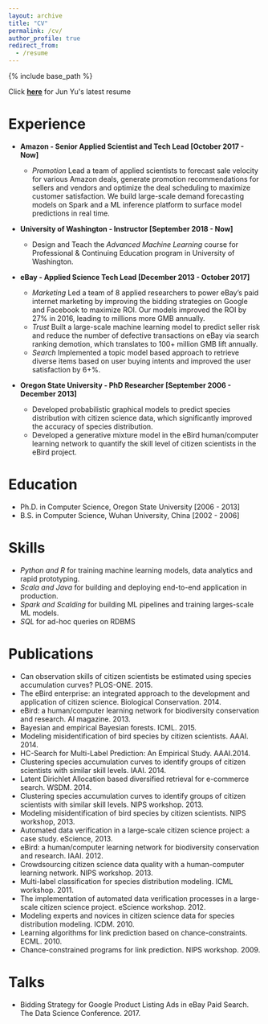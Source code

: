 ```yaml
---
layout: archive
title: "CV"
permalink: /cv/
author_profile: true
redirect_from:
  - /resume
---
```


{% include base_path %}

Click __[here](https://github.com/zariable/zariable.github.io/blob/master/files/resume.pdf)__ for Jun Yu's latest resume

Experience
======
* __Amazon - Senior Applied Scientist and Tech Lead [October 2017 - Now]__
  * _Promotion_ Lead a team of applied scientists to forecast sale velocity for various Amazon deals, generate promotion recommendations for sellers and vendors and optimize the deal scheduling to maximize customer satisfaction. We build large-scale demand forecasting models on Spark and a ML inference platform to surface model predictions in real time.

* __University of Washington - Instructor [September 2018 - Now]__
  * Design and Teach the _Advanced Machine Learning_ course for Professional & Continuing Education program in University of Washington.

* __eBay - Applied Science Tech Lead [December 2013 - October 2017]__
  * _Marketing_ Led a team of 8 applied researchers to power eBay’s paid internet marketing by improving the bidding strategies on Google and Facebook to maximize ROI. Our models improved the ROI by 27% in 2016, leading to millions more GMB annually.
  * _Trust_ Built a large-scale machine learning model to predict seller risk and reduce the number of defective transactions on eBay via search ranking demotion, which translates to 100+ million GMB lift annually.
  * _Search_ Implemented a topic model based approach to retrieve diverse items based on user buying intents and improved the user satisfaction by 6+%.

* __Oregon State University - PhD Researcher [September 2006 - December 2013]__
  * Developed probabilistic graphical models to predict species distribution with citizen science data, which significantly improved the accuracy of species distribution.
  * Developed a generative mixture model in the eBird human/computer learning network to quantify the skill level of citizen scientists in the eBird project.

Education
======
* Ph.D. in Computer Science, Oregon State University [2006 - 2013]
* B.S. in Computer Science, Wuhan University, China [2002 - 2006]

Skills
======
* _Python and R_ for training machine learning models, data analytics and rapid prototyping.
* _Scala and Java_  for building and deploying end-to-end application in production.
* _Spark and Scalding_ for building ML pipelines and training larges-scale ML models.
* _SQL_ for ad-hoc queries on RDBMS

Publications
======
* Can observation skills of citizen scientists be estimated using species accumulation curves? PLOS-ONE. 2015.
* The eBird enterprise: an integrated approach to the development and application of citizen science. Biological Conservation. 2014.
* eBird: a human/computer learning network for biodiversity conservation and research. AI magazine. 2013.
* Bayesian and empirical Bayesian forests. ICML. 2015.
* Modeling misidentification of bird species by citizen scientists. AAAI. 2014.
* HC-Search for Multi-Label Prediction: An Empirical Study. AAAI.2014.
* Clustering species accumulation curves to identify groups of citizen scientists with similar skill levels. IAAI. 2014.
* Latent Dirichlet Allocation based diversified retrieval for e-commerce search. WSDM. 2014.
* Clustering species accumulation curves to identify groups of citizen scientists with similar skill levels. NIPS workshop. 2013.
* Modeling misidentification of bird species by citizen scientists. NIPS workshop, 2013.
* Automated data verification in a large-scale citizen science project: a case study. eScience, 2013.
* eBird: a human/computer learning network for biodiversity conservation and research. IAAI. 2012.
* Crowdsourcing citizen science data quality with a human-computer learning network. NIPS workshop. 2013.
* Multi-label classification for species distribution modeling. ICML workshop. 2011.
* The implementation of automated data verification processes in a large-scale citizen science project. eScience workshop. 2012.
* Modeling experts and novices in citizen science data for species distribution modeling. ICDM. 2010.
* Learning algorithms for link prediction based on chance-constraints. ECML. 2010.
* Chance-constrained programs for link prediction. NIPS workshop. 2009.

Talks
======
* Bidding Strategy for Google Product Listing Ads in eBay Paid Search. The Data Science Conference. 2017.
